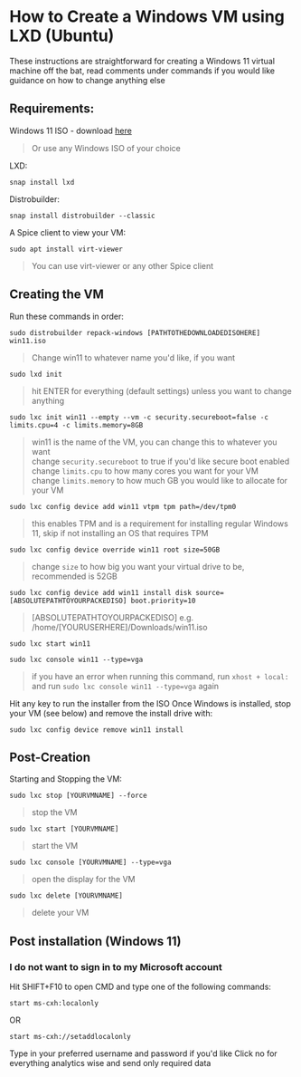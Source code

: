 # How to Create a Windows VM using LXD (Ubuntu)

These instructions are straightforward for creating a Windows 11 virtual machine off the bat, read comments under commands if you would like guidance on how to change anything else

## Requirements:
Windows 11 ISO - download [here](https://www.microsoft.com/en-us/software-download/windows11)
> Or use any Windows ISO of your choice

LXD: 
```
snap install lxd
```

Distrobuilder: 
```
snap install distrobuilder --classic
```

A Spice client to view your VM:
```
sudo apt install virt-viewer
```
> You can use virt-viewer or any other Spice client

## Creating the VM
Run these commands in order:
```
sudo distrobuilder repack-windows [PATHTOTHEDOWNLOADEDISOHERE] win11.iso
```
> Change win11 to whatever name you'd like, if you want

```
sudo lxd init
```
> hit ENTER for everything (default settings) unless you want to change anything

```
sudo lxc init win11 --empty --vm -c security.secureboot=false -c limits.cpu=4 -c limits.memory=8GB
```
> win11 is the name of the VM, you can change this to whatever you want <br/>
change `security.secureboot` to true if you'd like secure boot enabled <br/>
change `limits.cpu` to how many cores you want for your VM <br/>
change `limits.memory` to how much GB you would like to allocate for your VM <br/>

```
sudo lxc config device add win11 vtpm tpm path=/dev/tpm0
```
> this enables TPM and is a requirement for installing regular Windows 11, skip if not installing an OS that requires TPM

```
sudo lxc config device override win11 root size=50GB
```
> change `size` to how big you want your virtual drive to be, recommended is 52GB

```
sudo lxc config device add win11 install disk source=[ABSOLUTEPATHTOYOURPACKEDISO] boot.priority=10
```
> [ABSOLUTEPATHTOYOURPACKEDISO] e.g. /home/[YOURUSERHERE]/Downloads/win11.iso

```
sudo lxc start win11
```

```
sudo lxc console win11 --type=vga
```
> if you have an error when running this command, run `xhost + local:` and run `sudo lxc console win11 --type=vga` again

Hit any key to run the installer from the ISO
Once Windows is installed, stop your VM (see below) and remove the install drive with:
```
sudo lxc config device remove win11 install
```

## Post-Creation
Starting and Stopping the VM:
```
sudo lxc stop [YOURVMNAME] --force
```
> stop the VM

```
sudo lxc start [YOURVMNAME]
```
> start the VM

```
sudo lxc console [YOURVMNAME] --type=vga
```
> open the display for the VM

```
sudo lxc delete [YOURVMNAME]
```
> delete your VM


## Post installation (Windows 11)
### I do not want to sign in to my Microsoft account
Hit SHIFT+F10 to open CMD and type one of the following commands:
```
start ms-cxh:localonly​
```
OR
```
start ms-cxh://setaddlocalonly​
```
Type in your preferred username and password if you'd like
Click no for everything analytics wise and send only required data


